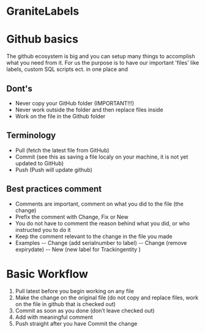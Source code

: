 # GraniteLabels

# Github basics

The github ecosystem is big and you can setup many things to accomplish what you need from it.
For us the purpose is to have our important 'files' like labels, custom SQL scripts ect. in 
one place and 


## Dont's
- Never copy your GitHub folder (IMPORTANT!!!)
- Never work outside the folder and then replace files inside
- Work on the file in the Github folder 


## Terminology
- Pull (fetch the latest file from GitHub)
- Commit (see this as saving a file localy on your machine, it is not yet updated to GitHub)
- Push (Push will update github)

## Best practices comment
- Comments are important, comment on what you did to the file (the change)
- Prefix the comment with Change, Fix or New
- You do not have to comment the reason behind what you did, or who instructed you to do it
- Keep the comment relevant to the change in the file you made
- Examples
-- Change (add serialnumber to label)
-- Change (remove expirydate)
-- New (new label for Trackingentity )

# Basic Workflow

1. Pull latest before you begin working on any file
2. Make the change on the original file (do not copy and replace files, work on the file in github that is checked out)
3. Commit as soon as you done (don’t leave checked out)
4. Add with meaningful comment 
5. Push straight after you have Commit the change